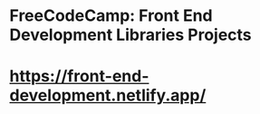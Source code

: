 # FreeCodeCamp: Front End Development Libraries Projects

# https://front-end-development.netlify.app/
